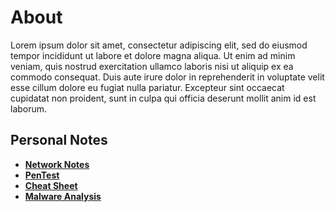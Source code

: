 
# About
Lorem ipsum dolor sit amet, consectetur adipiscing elit, sed do eiusmod tempor incididunt ut labore et dolore magna aliqua. Ut enim ad minim veniam, quis nostrud exercitation ullamco laboris nisi ut aliquip ex ea commodo consequat. Duis aute irure dolor in reprehenderit in voluptate velit esse cillum dolore eu fugiat nulla pariatur. Excepteur sint occaecat cupidatat non proident, sunt in culpa qui officia deserunt mollit anim id est laborum.

## Personal Notes
- **[Network Notes](./Notes/Network-Cisco/Index)**
- **[PenTest](./Notes/PenetrationTesting/IndexPenTest)**
- **[Cheat Sheet](./Notes/PenetrationTesting/Pentesting%20CheatSheet)**
- **[Malware Analysis](./Notes/Malware%20Analysis/Index)** 



